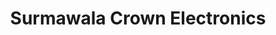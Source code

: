 ---
title: "Surmawala Crown Electronics"
url: /karachi/surmawala-crown-electronics/
shop: electronics
---